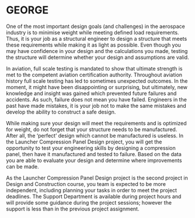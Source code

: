 # GEORGE
 
One of the most important design goals (and challenges) in the aerospace industry is to minimise weight while meeting defined load requirements. Thus, it is your job as a structural engineer to design a structure that meets these requirements while making it as light as possible. Even though you may have confidence in your design and the calculations you made, testing the structure will determine whether your design and assumptions are valid.

In aviation, full scale testing is mandated to show that ultimate strength is met to the competent aviation certification authority. Throughout aviation history full scale testing has led to sometimes unexpected outcomes. In the moment, it might have been disappointing or surprising, but ultimately, new knowledge and insight was gained which prevented future failures and accidents. As such, failure does not mean you have failed. Engineers in the past have made mistakes, it is your job not to make the same mistakes and develop the ability to construct a safe design.

While making sure your design will meet the requirements and is optimized for weight, do not forget that your structure needs to be manufactured. After all, the ‘perfect’ design which cannot be manufactured is useless. In the Launcher Compression Panel Design project, you will get the opportunity to test your engineering skills by designing a compression panel, then have it manufactured and tested to failure. Based on the data you are able to evaluate your design and determine where improvements can be made.

As the Launcher Compression Panel Design project is the second project in Design and Construction course, you team is expected to be more independent, including planning your tasks in order to meet the project deadlines. The Support Department is available during project hours and will provide some guidance during the project sessions; however the support is less than in the previous project assignment.
